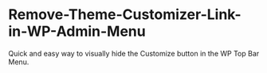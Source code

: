 # Remove-Theme-Customizer-Link-in-WP-Admin-Menu

Quick and easy way to visually hide the Customize button in the WP Top Bar Menu.

